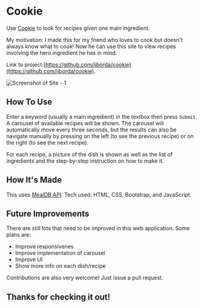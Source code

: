 # Cookie 

Use [Cookie](https://github.com/ijborda/cookie) to look for recipes given one main ingredient.

My motivation: I made this for my friend who loves to cook but doesn't always know what to cook! Now he can use this site to view recipes involving the hero ingredient he has in mind.  

Link to project:[https://github.com/ijborda/cookie](https://github.com/ijborda/cookie). 

![Screenshot of Site - 1](assets/readme/readme-1.png)

## How To Use
Enter a keyword (usually a main ingredient) in the textbox then press `Submit`. A carousel of available recipes will be shown. The carousel will automatically move every three seconds, but the results can also be navigate manually by pressing on the left (to see the previous recipe) or on the right (to see the next recipe).

For each recipe, a picture of the dish is shown as well as the list of ingredients and the step-by-step instruction on how to make it.

## How It's Made
This uses [MealDB API](https://www.themealdb.com). Tech used: HTML, CSS, Bootstrap, and JavaScript.

## Future Improvements
There are still lots that need to be improved in this web application. Some plans are:
* Improve responsivenes
* Improve implementation of carousel
* Improve UI
* Show more info on each dish/recipe

Contributions are also very welcome! Just issue a pull request.

## Thanks for checking it out!